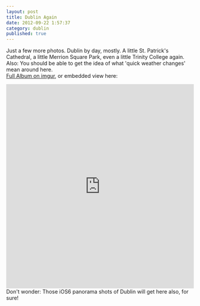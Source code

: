 ```yaml
---
layout: post
title: Dublin Again
date: 2012-09-22 1:57:37
category: dublin
published: true
---
```

Just a few more photos. Dublin by day, mostly. A little St. Patrick's Cathedral, a little Merrion Square Park, even a little Trinity College again. Also: You should be able to get the idea of what 'quick weather changes' mean around here.  
[Full Album on imgur](http://imgur.com/a/afFM7#0), or embedded view here:  
<iframe class="imgur-album" width="100%" height="550" frameborder="0" src="http://imgur.com/a/afFM7/embed"></iframe>
Don't wonder: Those iOS6 panorama shots of Dublin will get here also, for sure!